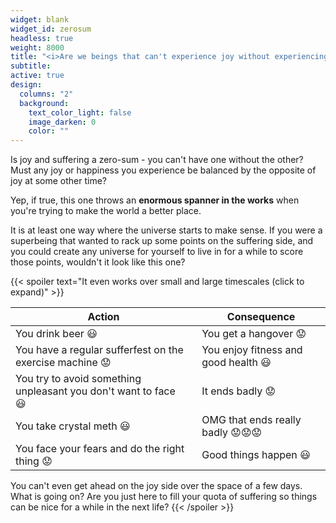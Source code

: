 ```yaml
---
widget: blank
widget_id: zerosum
headless: true
weight: 8000
title: "<i>Are we beings that can't experience joy without experiencing a proportionate amount of suffering?</i>"
subtitle:
active: true
design:
  columns: "2"
  background:
    text_color_light: false
    image_darken: 0
    color: ""
---
```


<div class="fa-3x"><i class="fa-solid fa-wrench fa-beat" style="--fa-beat-scale: 1.35;"></i></div>

Is joy and suffering a zero-sum - you can't have one without the other?  Must any joy or happiness you experience be balanced by the opposite of joy at some other time?

Yep, if true, this one throws an **enormous spanner in the works** when you're trying to make the world a better place.

It is at least one way where the universe starts to make sense.  If you were a superbeing that wanted to rack up some points on the suffering side, and you could create any universe for yourself to live in for a while to score those points, wouldn't it look like this one?

{{< spoiler text="It even works over small and large timescales (click to expand)" >}}

| Action                                                                | Consequence                                            |
|-----------------------------------------------------------------------|--------------------------------------------------------|
| You drink beer :smiley:                                               | You get a hangover :worried:                           |
| You have a regular sufferfest on the exercise machine :worried:       | You enjoy fitness and good health :smiley:             |
| You try to avoid something unpleasant you don't want to face :smiley:&nbsp;&nbsp;&nbsp;| It ends badly :worried:               |
| You take crystal meth :smiley:                                        | OMG that ends really badly :worried::worried::worried: |
| You face your fears and do the right thing :worried:                  | Good things happen :smiley:                            | 

You can't even get ahead on the joy side over the space of a few days.  What is going on?  Are you just here to fill your quota of suffering so things can be nice for a while in the next life?
{{< /spoiler >}}
